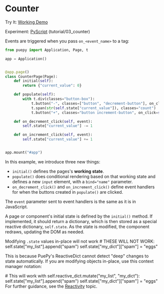 # Counter

<tldr>
    <p>Try It: <a href="https://kkinder.pyscriptapps.com/puepy-tutorial/latest/tutorial/03_counter/index.html">Working Demo</a></p>
    <p>Experiment: <a href="https://pyscript.com/@kkinder/puepy-tutorial/latest">PyScript</a> (tutorial/03_counter)</p>
</tldr>

Events are triggered when you pass `on_<event_name>` to a tag:

```Python
from puepy import Application, Page, t

app = Application()


@app.page()
class CounterPage(Page):
    def initial(self):
        return {"current_value": 0}

    def populate(self):
        with t.div(classes="button-box"):
            t.button("-", classes=["button", "decrement-button"], on_click=self.on_decrement_click)
            t.span(str(self.state["current_value"]), classes="count")
            t.button("+", classes="button increment-button", on_click=self.on_increment_click)

    def on_decrement_click(self, event):
        self.state["current_value"] -= 1

    def on_increment_click(self, event):
        self.state["current_value"] += 1


app.mount("#app")
```

In this example, we introduce three new things:

- `initial()` defines the pages's **working state**.
- `populate()` does conditional rendering based on that working state and defines a new `input` element, with
  a `bind="name"` parameter.
- `on_decrement_click()` and `on_increment_click()` define event handlers for when the buttons created in `populate()`
  are clicked.

<tip>
    The <code>event</code> parameter sent to event handlers is the same as it is in JavaScript.
</tip>

<note>

A page or component's initial state is defined by the `initial()` method. If implemented, it should return a dictionary,
which is then stored as a special reactive dictionary, `self.state`. As the state is modified, the component redraws,
updating the DOM as needed.

<warning>
Modifying <code>.state</code> values in-place <emphasis>will not work</emphasis>

<code-block lang="python">
# THESE WILL NOT WORK:
self.state["my_list"].append("spam")
self.state["my_dict"]["spam"] = "eggs"
</code-block>

This is because PuePy's ReactiveDict cannot detect "deep" changes to state automatically. If you are modifying objects
in-place, use this context manager notation:

<code-block lang="python">
# This will work
with self.reactive_dict.mutate("my_list", "my_dict"):
    self.state["my_list"].append("spam")
    self.state["my_dict"]["spam"] = "eggs"
</code-block>
</warning>
For further guidance, see the <a href="Reactivity.md">Reactivity</a> topic.
</note>